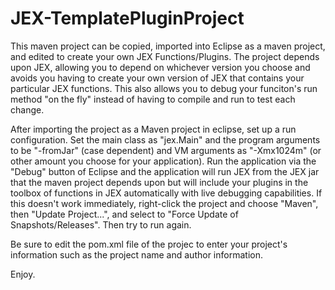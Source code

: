 # JEX-TemplatePluginProject
This maven project can be copied, imported into Eclipse as a maven project, and edited to create your own JEX Functions/Plugins. The project depends upon JEX, allowing you to depend on whichever version you choose and avoids you having to create your own version of JEX that contains your particular JEX functions. This also allows you to debug your funciton's run method "on the fly" instead of having to compile and run to test each change.

After importing the project as a Maven project in eclipse, set up a run configuration. Set the main class as "jex.Main" and the program arguments to be "-fromJar" (case dependent) and VM arguments as "-Xmx1024m" (or other amount you choose for your application). Run the application via the "Debug" button of Eclipse and the application will run JEX from the JEX jar that the maven project depends upon but will include your plugins in the toolbox of functions in JEX automatically with live debugging capabilities. If this doesn't work immediately, right-click the project and choose "Maven", then "Update Project...", and select to "Force Update of Snapshots/Releases". Then try to run again.

Be sure to edit the pom.xml file of the projec to enter your project's information such as the project name and author information.

Enjoy.
